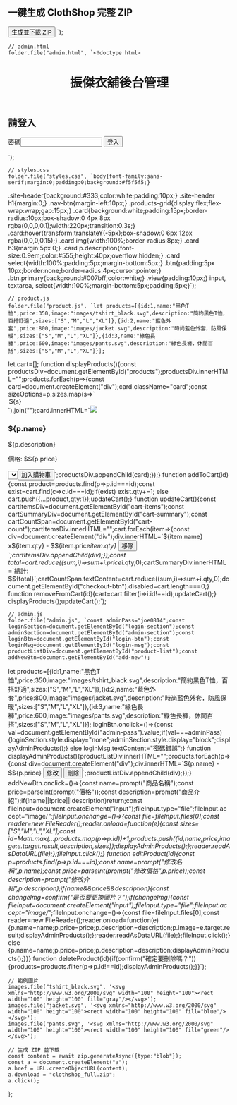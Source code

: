 <!DOCTYPE html>
<html lang="zh-Hant">
<head>
<meta charset="UTF-8">
<meta name="viewport" content="width=device-width, initial-scale=1.0">
<title>ClothShop ZIP 生成器</title>
</head>
<body>
<h2>一鍵生成 ClothShop 完整 ZIP</h2>
<button id="generate">生成並下載 ZIP</button>

<script src="https://cdnjs.cloudflare.com/ajax/libs/jszip/3.11.0/jszip.min.js"></script>
<script>
document.getElementById('generate').onclick = async function() {
    const zip = new JSZip();
    const folder = zip.folder("clothshop");
    const images = folder.folder("images");

    // index.html
    folder.file("index.html", `<!doctype html>
<html lang="zh-Hant">
<head>
<meta charset="utf-8">
<meta name="viewport" content="width=device-width,initial-scale=1">
<title>振傑衣舖 — 線上商店</title>
<link rel="stylesheet" href="styles.css">
</head>
<body>
<header class="site-header">
<h1>振傑衣舖</h1>
<nav>
<button id="view-shop">商店</button>
<button id="view-cart">購物車 (<span id="cart-count">0</span>)</button>
</nav>
</header>
<main id="main">
<section id="shop-view" class="view">
<h2>商品列表</h2>
<div id="products" class="products-grid"></div>
</section>
<section id="cart-view" class="view" style="display:none;">
<h2>你的購物車</h2>
<div id="cart-items"></div>
<div id="cart-summary"></div>
<button id="checkout-btn" disabled>前往結帳</button>
<button id="clear-cart">清空購物車</button>
</section>
<section id="checkout-view" class="view" style="display:none;">
<h2>結帳</h2>
<form id="order-form">
<label>收件人姓名<input type="text" id="customer-name" required></label>
<label>電話<input type="tel" id="customer-phone" required></label>
<label>電子郵件<input type="email" id="customer-email" required></label>
<label>地址<textarea id="customer-address" rows="2" required></textarea></label>
<label>付款方式
<select id="payment-method">
<option value="cod">貨到付款</option>
<option value="bank">銀行轉帳</option>
<option value="manual">線上／其他</option>
</select>
</label>
<button type="submit">下訂單</button>
<button type="button" id="back-to-cart">返回購物車</button>
</form>
</section>
</main>
<script src="product.js"></script>
</body>
</html>`);

    // admin.html
    folder.file("admin.html", `<!doctype html>
<html lang="zh-Hant">
<head>
<meta charset="utf-8">
<meta name="viewport" content="width=device-width,initial-scale=1">
<title>後台管理 - 振傑衣舖</title>
<link rel="stylesheet" href="styles.css">
</head>
<body>
<header><h1>振傑衣舖後台管理</h1></header>
<main>
<section id="login-section">
<h2>請登入</h2>
<label>密碼<input type="password" id="admin-pass"></label>
<button id="login-btn">登入</button>
<p id="login-msg" style="color:red"></p>
</section>
<section id="admin-section" style="display:none;">
<h2>商品管理</h2>
<button id="add-new">新增商品</button>
<div id="product-list"></div>
</section>
</main>
<script src="admin.js"></script>
</body>
</html>`);

    // styles.css
    folder.file("styles.css", `body{font-family:sans-serif;margin:0;padding:0;background:#f5f5f5;}
.site-header{background:#333;color:white;padding:10px;}
.site-header h1{margin:0;}
.nav-btn{margin-left:10px;}
.products-grid{display:flex;flex-wrap:wrap;gap:15px;}
.card{background:white;padding:15px;border-radius:10px;box-shadow:0 4px 8px rgba(0,0,0,0.1);width:220px;transition:0.3s;}
.card:hover{transform:translateY(-5px);box-shadow:0 6px 12px rgba(0,0,0,0.15);}
.card img{width:100%;border-radius:8px;}
.card h3{margin:5px 0;}
.card p.description{font-size:0.9em;color:#555;height:40px;overflow:hidden;}
.card select{width:100%;padding:5px;margin-bottom:5px;}
.btn{padding:5px 10px;border:none;border-radius:4px;cursor:pointer;}
.btn.primary{background:#007bff;color:white;}
.view{padding:10px;}
input, textarea, select{width:100%;margin-bottom:5px;padding:5px;}`);

    // product.js
    folder.file("product.js", `let products=[{id:1,name:"黑色T恤",price:350,image:"images/tshirt_black.svg",description:"簡約黑色T恤，百搭舒適",sizes:["S","M","L","XL"]},{id:2,name:"藍色外套",price:800,image:"images/jacket.svg",description:"時尚藍色外套，防風保暖",sizes:["S","M","L","XL"]},{id:3,name:"綠色長褲",price:600,image:"images/pants.svg",description:"綠色長褲，休閒百搭",sizes:["S","M","L","XL"]}];
let cart=[];
function displayProducts(){const productsDiv=document.getElementById("products");productsDiv.innerHTML="";products.forEach(p=>{const card=document.createElement("div");card.className="card";const sizeOptions=p.sizes.map(s=>\`<option value="\${s}">\${s}</option>\`).join("");card.innerHTML=\`<img src="\${p.image}"><h3>\${p.name}</h3><p class="description">\${p.description}</p><p>價格: $\${p.price}</p><select>\${sizeOptions}</select><button class="btn" onclick="addToCart(\${p.id})">加入購物車</button>\`;productsDiv.appendChild(card);});}
function addToCart(id){const product=products.find(p=>p.id===id);const exist=cart.find(c=>c.id===id);if(exist) exist.qty+=1; else cart.push({...product,qty:1});updateCart();}
function updateCart(){const cartItemsDiv=document.getElementById("cart-items");const cartSummaryDiv=document.getElementById("cart-summary");const cartCountSpan=document.getElementById("cart-count");cartItemsDiv.innerHTML="";cart.forEach(item=>{const div=document.createElement("div");div.innerHTML=\`\${item.name} x\${item.qty} - $\${item.price*item.qty} <button onclick="removeFromCart(\${item.id})">移除</button>\`;cartItemsDiv.appendChild(div);});const total=cart.reduce((sum,i)=>sum+i.price*i.qty,0);cartSummaryDiv.innerHTML=\`總計: $\${total}\`;cartCountSpan.textContent=cart.reduce((sum,i)=>sum+i.qty,0);document.getElementById("checkout-btn").disabled=cart.length===0;}
function removeFromCart(id){cart=cart.filter(i=>i.id!==id);updateCart();}
displayProducts();updateCart();`);

    // admin.js
    folder.file("admin.js", `const adminPass="joe0814";const loginSection=document.getElementById("login-section");const adminSection=document.getElementById("admin-section");const loginBtn=document.getElementById("login-btn");const loginMsg=document.getElementById("login-msg");const productListDiv=document.getElementById("product-list");const addNewBtn=document.getElementById("add-new");
let products=[{id:1,name:"黑色T恤",price:350,image:"images/tshirt_black.svg",description:"簡約黑色T恤，百搭舒適",sizes:["S","M","L","XL"]},{id:2,name:"藍色外套",price:800,image:"images/jacket.svg",description:"時尚藍色外套，防風保暖",sizes:["S","M","L","XL"]},{id:3,name:"綠色長褲",price:600,image:"images/pants.svg",description:"綠色長褲，休閒百搭",sizes:["S","M","L","XL"]}];
loginBtn.onclick=()=>{const val=document.getElementById("admin-pass").value;if(val===adminPass){loginSection.style.display="none";adminSection.style.display="block";displayAdminProducts();} else loginMsg.textContent="密碼錯誤";}
function displayAdminProducts(){productListDiv.innerHTML="";products.forEach(p=>{const div=document.createElement("div");div.innerHTML=\`\${p.name} - $\${p.price} <button onclick="editProduct(\${p.id})">修改</button> <button onclick="deleteProduct(\${p.id})">刪除</button>\`;productListDiv.appendChild(div);});}
addNewBtn.onclick=()=>{const name=prompt("商品名稱");const price=parseInt(prompt("價格"));const description=prompt("商品介紹");if(!name||!price||!description)return;const fileInput=document.createElement("input");fileInput.type="file";fileInput.accept="image/*";fileInput.onchange=()=>{const file=fileInput.files[0];const reader=new FileReader();reader.onload=function(e){const sizes=["S","M","L","XL"];const id=Math.max(...products.map(p=>p.id))+1;products.push({id,name,price,image:e.target.result,description,sizes});displayAdminProducts();};reader.readAsDataURL(file);};fileInput.click();}
function editProduct(id){const p=products.find(p=>p.id===id);const name=prompt("修改名稱",p.name);const price=parseInt(prompt("修改價格",p.price));const description=prompt("修改介紹",p.description);if(name&&price&&description){const changeImg=confirm("是否要更換圖片？");if(changeImg){const fileInput=document.createElement("input");fileInput.type="file";fileInput.accept="image/*";fileInput.onchange=()=>{const file=fileInput.files[0];const reader=new FileReader();reader.onload=function(e){p.name=name;p.price=price;p.description=description;p.image=e.target.result;displayAdminProducts();};reader.readAsDataURL(file);};fileInput.click();} else {p.name=name;p.price=price;p.description=description;displayAdminProducts();}}}
function deleteProduct(id){if(confirm("確定要刪除嗎？")){products=products.filter(p=>p.id!==id);displayAdminProducts();}}`);

    // 範例圖片
    images.file("tshirt_black.svg", '<svg xmlns="http://www.w3.org/2000/svg" width="100" height="100"><rect width="100" height="100" fill="gray"/></svg>');
    images.file("jacket.svg", '<svg xmlns="http://www.w3.org/2000/svg" width="100" height="100"><rect width="100" height="100" fill="blue"/></svg>');
    images.file("pants.svg", '<svg xmlns="http://www.w3.org/2000/svg" width="100" height="100"><rect width="100" height="100" fill="green"/></svg>');

    // 生成 ZIP 並下載
    const content = await zip.generateAsync({type:"blob"});
    const a = document.createElement("a");
    a.href = URL.createObjectURL(content);
    a.download = "clothshop_full.zip";
    a.click();
};
</script>
</body>
</html>
